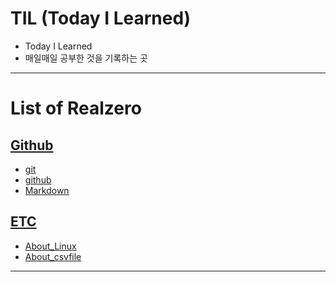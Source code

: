 # TIL (Today I Learned)

- Today I Learned
- 매일매일 공부한 것을 기록하는 곳

---

# List of Realzero

## [Github](https://github.com/Realzero9/TIL/tree/master/Github)

- [git](https://github.com/Realzero9/TIL/blob/master/Github/Md.md)
- [github](https://github.com/Realzero9/TIL/blob/master/Github/Github.md)
- [Markdown](https://github.com/Realzero9/TIL/blob/master/Github/Markdown.md)

## [ETC](https://github.com/Realzero9/TIL/tree/master/ETC)

- [About_Linux](https://github.com/Realzero9/TIL/blob/master/ETC/About_Linux.md)
- [About_csvfile](https://github.com/Realzero9/TIL/blob/master/ETC/About_csvfile.md)
---

